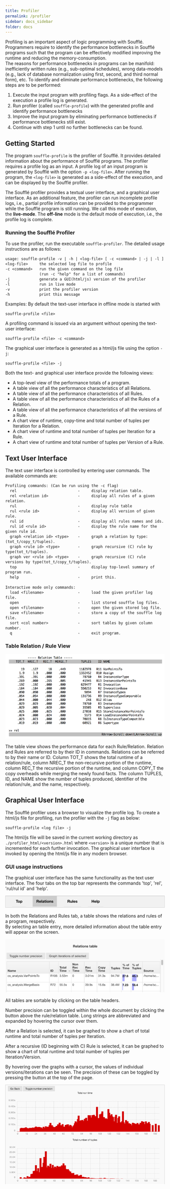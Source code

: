 ```yaml
---
title: Profiler
permalink: /profiler
sidebar: docs_sidebar
folder: docs
---
```

Profiling is an important aspect of logic programming with Soufflé. 
Programmers require to identify the performance bottlenecks in Soufflé programs
such that the program can be effectively modified improving the runtime and reducing the
memory-consumption.  
The reasons for performance bottlenecks in programs can be manifold: 
inefficiently written rules (e.g., sub-optimal schedules),
wrong data-models (e.g., lack of database normalization using first, second, and third normal form),
etc.
To identify and eliminate performance bottlenecks, the following steps are to be performed:
1. Execute the input program with profiling flags. As a side-effect of the execution a profile log is generated.
2. Run profiler (called ```souffle-profile```) with the generated profile and identify performance bottlenecks
3. Improve the input program by eliminating performance bottlenecks if performance bottlenecks still exist.
4. Continue with step 1 until no further bottlenecks can be found. 

## Getting Started 

The program ```souffle-profile``` is the profiler of Soufflé.
It provides detailed information about the performance of Soufflé programs. 
The profiler requires a profile log as an input. 
A profile log of an input program is generated by Soufflé with the option ```-p <log-file>```. 
After running the program, the ```<log-file>``` is generated as a side-effect of the execution,
and can be displayed by the Soufflé profiler. 

The Soufflé profiler provides a textual user interface, and a graphical user interface.
As an additional feature, the profiler can run incomplete profile logs, i.e., partial profile information can be provided to the programmer while the Soufflé program is still running. 
We call this mode of execution, the **live-mode**. 
The **off-line** mode is the default mode of execution,  i.e., the profile log is complete.


### Running the Soufflé Profiler

To use the profiler, run the executable ```souffle-profiler```. 
The detailed usage instructions are as follows:

```
usage: souffle-profile -v | -h | <log-file> [ -c <command> | -j | -l ]
<log-file>     the selected log file to profile
-c <command>   run the given command on the log file
               (run -c "help" for a list of commands)
-j             generate a GUI(html/js) version of the profiler
-l             run in live mode
-v             print the profiler version
-h             print this message
```

Examples:
By default the text-user interface in offline mode is started with
```
souffle-profile <file>
```

A profiling command is issued via an argument without opening the text-user interface: 
```
souffle-profile <file> -c <command>  
```

The graphical user interface is generated as a html/js file using the option ```-j```:
```
souffle-profile <file> -j
```

Both the text- and graphical user interface provide the following views:

* A top-level view of the performance totals of a program.
* A table view of all the performance characteristics of all Relations.
* A table view of all the performance characteristics of all Rules.
* A table view of all the performance characteristics of all the Rules of a Relation.
* A table view of all the performance characteristics of all the versions of a Rule.
* A chart view of runtime, copy-time and total number of tuples per Iteration for a Relation.
* A chart view of runtime and total number of tuples per Iteration for a Rule.
* A chart view of runtime and total number of tuples per Version of a Rule.

## Text User Interface

The text user interface is controlled by entering user commands. 
The available commands are:

```
Profiling commands: (Can be run using the -c flag)
  rel                           -     display relation table.
  rel <relation id>             -     display all rules of a given relation.
  rul                           -     display rule table
  rul <rule id>                 -     display all version of given rule.
  rul id                        -     display all rules names and ids.
  rul id <rule id>              -     display the rule name for the given rule id.
  graph <relation id> <type>    -     graph a relation by type: (tot_t/copy_t/tuples).
  graph <rule id> <type>        -     graph recursive (C) rule by type(tot_t/tuples).
  graph ver <rule id> <type>    -     graph recursive (C) rule versions by type(tot_t/copy_t/tuples).
  top                           -     display top-level summary of program run.
  help                          -     print this.

Interactive mode only commands:
  load <filename>               -     load the given profiler log file.
  open                          -     list stored souffle log files.
  open <filename>               -     open the given stored log file.
  save <filename>               -     store a copy of the souffle log file.
  sort <col number>             -     sort tables by given column number.
  q                             -     exit program.

```

### Table Relation / Rule View

![Rule](/img/rule.png)

The table view shows the performance data for each Rule/Relation. 
Relation and Rules are referred to by their ID in commands. 
Relations can be referred to by their name or ID. 
Column TOT_T shows the total runtime of a relation/rule,
column NREC_T the non-recursive portion of the runtime,
column REC_T  the recursive portion of the runtime, and
column COPY_T the copy overheads while merging the newly found facts. 
The column TUPLES, ID, and NAME show the number of tuples produced, 
identifier of the relation/rule, and the name, respectively. 

## Graphical User Interface

The Soufflé profiler uses a browser to visualize the profile log. 
To create a html/js file for profiling, run the profiler with the ```-j``` flag as below:

```
souffle-profile <log file> -j
```

The html/js file will be saved in the current working directory as 
`./profiler_html/<version>.html` where `<version>` is a unique number that
is incremented for each further invocation.
The graphical user interface is invoked by opening the html/js 
file in any modern browser.

### GUI usage instructions

The graphical user interface has the same functionality as the text user interface. 
The four tabs on the top bar represents the commands 'top', 'rel', 'rul/rul id' and 'help'.

![Toolbar](/img/gui_profiler_toolbar.png)

In both the Relations and Rules tab, a table shows  the relations and rules of a program, respectively.  
By selecting an table entry, more detailed information about the table entry will appear on the screen.

![GUIRelation](/img/gui_relation_table.png)

All tables are sortable by clicking on the table headers.

Number precision can be toggled within the whole document by clicking the button above the rule/relation table. 
Long strings are abbreviated and expanded by hovering the cursor over them.

After a Relation is selected, it can be graphed to show a chart of total runtime and total number of tuples per Iteration.

After a recursive (ID beginning with C) Rule is selected, it can be graphed to show a chart of total runtime and total number of tuples per Iteration/Version.

By hovering over the graphs with a cursor, the values of individual versions/iterations can be seen. The precision of these can be toggled by pressing the button at the top of the page.

![GUIGraph](/img/gui_graph.png)

